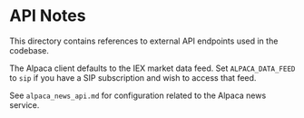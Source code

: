 # API Notes

This directory contains references to external API endpoints used in the codebase.

The Alpaca client defaults to the IEX market data feed. Set ``ALPACA_DATA_FEED``
to ``sip`` if you have a SIP subscription and wish to access that feed.

See ``alpaca_news_api.md`` for configuration related to the Alpaca news service.
